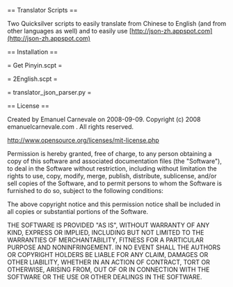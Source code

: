 == Translator Scripts ==

Two Quicksilver scripts to easily translate from Chinese to English (and from other languages as well) and to easily use [http://json-zh.appspot.com](http://json-zh.appspot.com)

== Installation ==

= Get Pinyin.scpt =

= 2English.scpt =

= translator_json_parser.py =



== License ==

Created by Emanuel Carnevale on 2008-09-09.
Copyright (c) 2008 emanuelcarnevale.com . All rights reserved.

http://www.opensource.org/licenses/mit-license.php

Permission is hereby granted, free of charge, to any person obtaining a copy
of this software and associated documentation files (the "Software"), to deal
in the Software without restriction, including without limitation the rights
to use, copy, modify, merge, publish, distribute, sublicense, and/or sell
copies of the Software, and to permit persons to whom the Software is
furnished to do so, subject to the following conditions:

The above copyright notice and this permission notice shall be included in
all copies or substantial portions of the Software.

THE SOFTWARE IS PROVIDED "AS IS", WITHOUT WARRANTY OF ANY KIND, EXPRESS OR
IMPLIED, INCLUDING BUT NOT LIMITED TO THE WARRANTIES OF MERCHANTABILITY,
FITNESS FOR A PARTICULAR PURPOSE AND NONINFRINGEMENT. IN NO EVENT SHALL THE
AUTHORS OR COPYRIGHT HOLDERS BE LIABLE FOR ANY CLAIM, DAMAGES OR OTHER
LIABILITY, WHETHER IN AN ACTION OF CONTRACT, TORT OR OTHERWISE, ARISING FROM,
OUT OF OR IN CONNECTION WITH THE SOFTWARE OR THE USE OR OTHER DEALINGS IN
THE SOFTWARE.